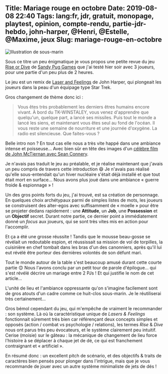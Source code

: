 Title: Mariage rouge en octobre
Date: 2019-08-08 22:40
Tags: lang:fr, jdr, gratuit, monopage, playtest, opinion, compte-rendu, partie-jdr-hebdo, john-harper, @Henri, @Estelle, @Maxime, jeux
Slug: mariage-rouge-en-octobre
---

![Illustration de sous-marin](images/2019/08/rise-or-dive.png)

Sous ce titre un peu énigmatique je vous propos une petite revue du jeu [Rise or Dive](https://sandypuggames.itch.io/rise-or-dive) de [Sandy Pug Games](https://www.drivethrurpg.com/browse/pub/7386/Sandy-Pug-Games) que j'ai testé hier soir avec 3 joueurs,
pour une partie d'un peu plus de 2 heures.

Le jeu est un remix de [Laser and Feelings](http://www.onesevendesign.com/laserfeelings/) de John Harper,
qui plongeait les joueurs dans la peau d'un équipage type Star Trek.

Gros changement de thème donc ici :

> Vous êtes très probablement les derniers êtres humains encore vivant.
> À bord du TK-WINSTALEY, vous venez d'apprendre que quelqu'un, quelque part, a lancé ses missiles.
> Puis tout le monde a lancé les siens, et maintenant vous êtes seul au fond de l'océan.
> Il vous reste une semaine de nourriture et une journée d'oxygène. La radio est silencieuse. Que faites-vous ?

Belle intro non ? En tout cas elle nous a très vite happé dans une ambiance intense et poisseuse...
Avec bien sûr en tête des images d'un [célèbre film de John McTiernan avec Sean Connery](https://www.imdb.com/title/tt0099810/).

Je n'avais pas traduit le jeu au préalable, et je réalise maintenant que j'avais un peu compris de travers cette introduction 😄 Je n'avais pas réalisé qu'elle sous-entendait qu'un hiver nucléaire s'était déjà installé et que tout était mort en surface... Nous avons plus joué dans une ambiance « guerre froide & espionnage » !

Un des gros points forts du jeu, j'ai trouvé, est sa création de personnage.
En quelques choix archétypaux parmi de simples listes de mots, les joueurs se construisent des alter-egos avec suffisamment de « moelle » pour être se projeter dedans rapidement : une **Attitude**, un **Job**, une **Possession** et un **Objectif** secret.
Durant notre partie, ce dernier point a immédiatement donné un _focus_ aux joueurs, qui se sont très vites mis en action pour l'accomplir.

Et ça a été une grosse réussite !
Tandis que le mousse beau-gosse se révélait un redoutable espion,
et réussissait sa mission de vol de torpilles,
la cuisinière en chef tombait dans les bras d'un des canonniers,
après qu'il lui eut révélé être porteur des dernières volontés de son défunt mari.

Tout le monde autour de la table s'est beaucoup amusé durant cette courte partie 😊
Nous l'avons conclu par un petit tour de parole d'épilogue... qui s'est révélé décrire un mariage entre 2 PJs !
Et qui justifie le nom de cet article...

L'unité de lieu et l'ambiance oppressante qu'on s'imagine facilement sont de gros atouts d'un cadre comme ce huit-clos sous-marin. Je le réutiliserai très certainement...

Gros bémol cependant du jeu, qui m'empêche de vraiment le recommander : son système.
Là où la caractéristique unique de _Lasers & Feelings_ fonctionnait sûrement très bien
car référençant deux concepts simples et opposés (action / combat vs psychologie / relations),
les termes _Rise_ & _Dive_ nous ont parus très peu évocateurs,
et le système clairement peu intuitif.
Cerise (moisie) sur le gâteau : la mécanique de changement de lieu force l'histoire à se déplacer à chaque jet de dé,
ce qui est franchement contraignant et « artificiel ».

En résumé donc : un excellent pitch de scénario, et des objectifs & traits de caractères bien pensés pour plonger dans l'intrigue, mais que je vous recommande de jouer avec un autre système minimaliste de jets de dés !
